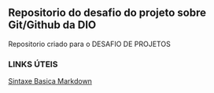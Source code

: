 ## Repositorio do desafio do projeto sobre Git/Github da DIO
Repositorio criado para o DESAFIO DE PROJETOS

### LINKS ÚTEIS
[Sintaxe Basica Markdown](https://www.markdownguide.org/basic-syntax/)
